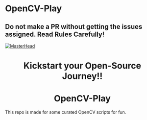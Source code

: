 # OpenCV-Play
## Do not make a PR without getting the issues assigned. Read Rules Carefully! 

[![MasterHead](https://user-images.githubusercontent.com/64991656/135403993-8436cfd2-5314-4c03-8509-d33e51c565b2.png)](https://hacktoberfest.digitalocean.com)
<h1 align="center">Kickstart your Open-Source Journey!!</h1>

<h1 align="center">OpenCV-Play</h1>
This repo is made for some curated OpenCV scripts for fun.
